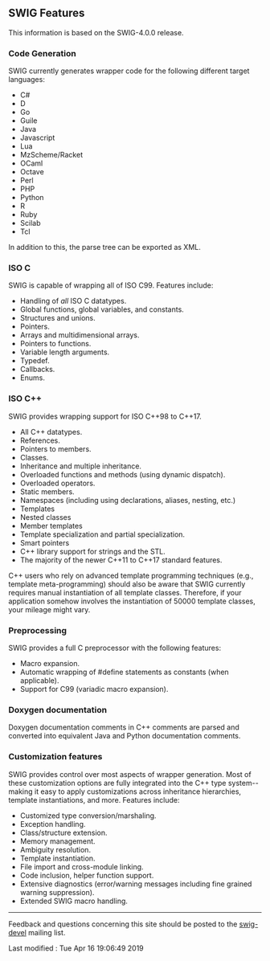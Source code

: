 SWIG Features
-------------

This information is based on the SWIG-4.0.0 release.

### Code Generation

SWIG currently generates wrapper code for the following different target
languages:

-   C\#
-   D
-   Go
-   Guile
-   Java
-   Javascript
-   Lua
-   MzScheme/Racket
-   OCaml
-   Octave
-   Perl
-   PHP
-   Python
-   R
-   Ruby
-   Scilab
-   Tcl

In addition to this, the parse tree can be exported as XML.

### ISO C

SWIG is capable of wrapping all of ISO C99. Features include:

-   Handling of *all* ISO C datatypes.
-   Global functions, global variables, and constants.
-   Structures and unions.
-   Pointers.
-   Arrays and multidimensional arrays.
-   Pointers to functions.
-   Variable length arguments.
-   Typedef.
-   Callbacks.
-   Enums.

### ISO C++

SWIG provides wrapping support for ISO C++98 to C++17.

-   All C++ datatypes.
-   References.
-   Pointers to members.
-   Classes.
-   Inheritance and multiple inheritance.
-   Overloaded functions and methods (using dynamic dispatch).
-   Overloaded operators.
-   Static members.
-   Namespaces (including using declarations, aliases, nesting, etc.)
-   Templates
-   Nested classes
-   Member templates
-   Template specialization and partial specialization.
-   Smart pointers
-   C++ library support for strings and the STL.
-   The majority of the newer C++11 to C++17 standard features.

C++ users who rely on advanced template programming techniques (e.g.,
template meta-programming) should also be aware that SWIG currently
requires manual instantiation of all template classes. Therefore, if
your application somehow involves the instantiation of 50000 template
classes, your mileage might vary.

### Preprocessing

SWIG provides a full C preprocessor with the following features:

-   Macro expansion.
-   Automatic wrapping of \#define statements as constants (when
    applicable).
-   Support for C99 (variadic macro expansion).

### Doxygen documentation

Doxygen documentation comments in C++ comments are parsed and converted
into equivalent Java and Python documentation comments.

### Customization features

SWIG provides control over most aspects of wrapper generation. Most of
these customization options are fully integrated into the C++ type
system\--making it easy to apply customizations across inheritance
hierarchies, template instantiations, and more. Features include:

-   Customized type conversion/marshaling.
-   Exception handling.
-   Class/structure extension.
-   Memory management.
-   Ambiguity resolution.
-   Template instantiation.
-   File import and cross-module linking.
-   Code inclusion, helper function support.
-   Extensive diagnostics (error/warning messages including fine grained
    warning suppression).
-   Extended SWIG macro handling.

------------------------------------------------------------------------

Feedback and questions concerning this site should be posted to the
[swig-devel](mail.html) mailing list.

Last modified : Tue Apr 16 19:06:49 2019
